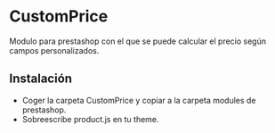 CustomPrice
===========

Modulo para prestashop con el que se puede calcular el precio según campos personalizados.

## Instalación

- Coger la carpeta CustomPrice y copiar a la carpeta modules de prestashop.
- Sobreescribe product.js en tu theme.